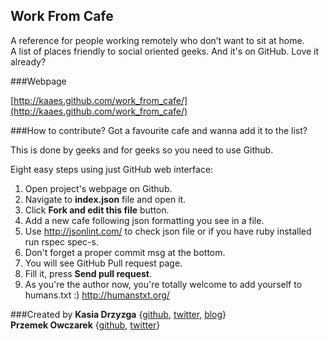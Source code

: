 Work From Cafe                                                                                                                                                
--------------
A reference for people working remotely who don’t want to sit at home.  
A list of places friendly to social oriented geeks. And it's on GitHub. Love it already?  

###Webpage

[http://kaaes.github.com/work_from_cafe/](http://kaaes.github.com/work_from_cafe/)

###How to contribute?
Got a favourite cafe and wanna add it to the list?

This is done by geeks and for geeks so you need to use Github.

Eight easy steps using just GitHub web interface:

1. Open project's webpage on Github.  
2. Navigate to __index.json__ file and open it.  
3. Click __Fork and edit this file__ button.  
4. Add a new cafe following json formatting you see in a file.  
5. Use http://jsonlint.com/ to check json file or if you have ruby installed run rspec spec-s.  
6. Don't forget a proper commit msg at the bottom.  
7. You will see GitHub Pull request page.  
8. Fill it, press __Send pull request__.  
9. As you're the author now, you're totally welcome to add yourself to humans.txt :) <http://humanstxt.org/>

###Created by
__Kasia Drzyzga__ {[github](https://github.com/kaaes), [twitter](http://twitter.com/kaaes), [blog](http://kasia.drzyzga.pl)}  
__Przemek Owczarek__ {[github](https://github.com/nazgob), [twitter](http://twitter.com/powczarek)}  
